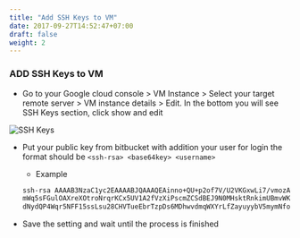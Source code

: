```yaml
---
title: "Add SSH Keys to VM"
date: 2017-09-27T14:52:47+07:00
draft: false
weight: 2
---
```


### ADD SSH Keys to VM
- Go to your Google cloud console > VM Instance > Select your target remote server > VM instance details > Edit. In the bottom you will see SSH Keys section, click show and edit

![SSH Keys](/coding-guidelines/bitbucket-pipeline/ssh-keys-view-edit.png)

- Put your public key from bitbucket with addition your user for login the format should be `<ssh-rsa> <base64key> <username>`
  - Example

  ```bash
  ssh-rsa AAAAB3NzaC1yc2EAAAABJQAAAQEAinno+QU+p2of7V/U2VKGxwLi7/vmozA/ScGpW3y6N+vZZzWXm9UHQQp/NLaOvgHTUGglBV25i9P7NchPewOZbCbWrtDJhQawBqRdBc26BkteG8k
  mWq5sFGulOAXreXOtroNrqrKCx5UV1A2fVzXiPscmZCSdBEJ9N0MHsktRnkimUBmvWK1EzVJ5rN5KK7jOTIOf9pw8rO0XBUCkKXKOSMa1Oi2YJHKSTOg0rzT0RShuTTMrbd2ywRUBoRoFPEkRkX
  dNydQP4Wqr5NFF15ssLsu28CHVTueEbrTzpDs6MDhwvdmqWXYrLfZayuyybV5mymNfo8QpfGRnRFvdjhP/Nw== deploy
  ```

- Save the setting and wait until the process is finished

